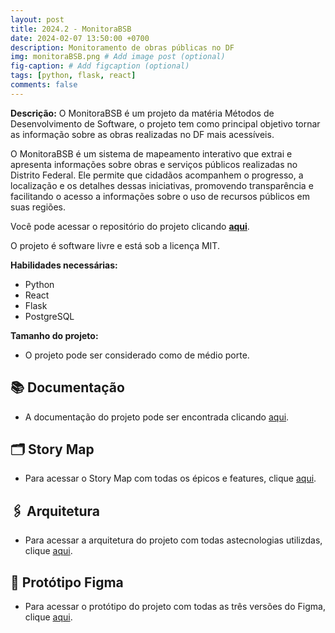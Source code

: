 ```yaml
---
layout: post
title: 2024.2 - MonitoraBSB
date: 2024-02-07 13:50:00 +0700
description: Monitoramento de obras públicas no DF
img: monitoraBSB.png # Add image post (optional)
fig-caption: # Add figcaption (optional)
tags: [python, flask, react]
comments: false
---
```


**Descrição:** O MonitoraBSB é um projeto da matéria Métodos de Desenvolvimento de Software, o projeto tem como principal objetivo tornar as informação sobre as obras realizadas no DF mais acessíveis.

O MonitoraBSB é um sistema de mapeamento interativo que extrai e apresenta informações sobre obras e serviços públicos realizadas no Distrito Federal. Ele permite que cidadãos acompanhem o progresso, a localização e os detalhes dessas iniciativas, promovendo transparência e facilitando o acesso a informações sobre o uso de recursos públicos em suas regiões. 

Você pode acessar o repositório do projeto clicando [**aqui**](https://github.com/unb-mds/MDS-MonitoraBSB).

O projeto é software livre e está sob a licença MIT.


**Habilidades necessárias:**

- Python
- React 
- Flask
- PostgreSQL

**Tamanho do projeto:** 

- O projeto pode ser considerado como de médio porte.

## 📚 Documentação

- A documentação do projeto pode ser encontrada clicando [aqui](https://unb-mds.github.io/MDS-MonitoraBSB/).

## 🗂️ Story Map

- Para acessar o Story Map com todas os épicos e features, clique [aqui](https://unb-mds.github.io/MDS-MonitoraBSB/story_map/story_map/).

## 🖇️ Arquitetura

- Para acessar a arquitetura do projeto com todas astecnologias utilizdas, clique [aqui](https://unb-mds.github.io/MDS-MonitoraBSB/arquitetura/arquitetura/).

## 🎨 Protótipo Figma

- Para acessar o protótipo do projeto com todas as três versões do Figma, clique [aqui](https://unb-mds.github.io/MDS-MonitoraBSB/prototipo/versao3/).
